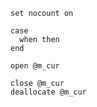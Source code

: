 ```
set nocount on
```

```
case
  when then
end
```

```
open @m_cur

close @m_cur
deallocate @m_cur
```
